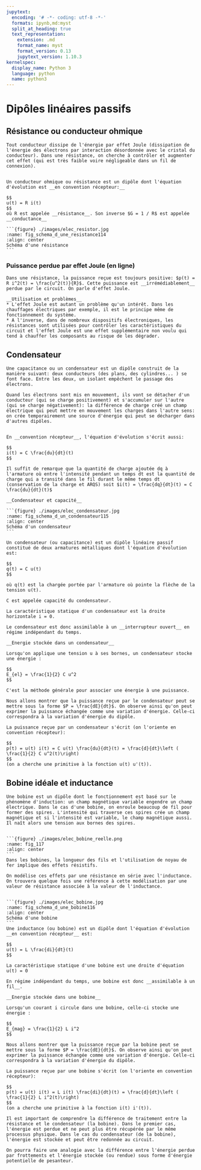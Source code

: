 ```yaml
---
jupytext:
  encoding: '# -*- coding: utf-8 -*-'
  formats: ipynb,md:myst
  split_at_heading: true
  text_representation:
    extension: .md
    format_name: myst
    format_version: 0.13
    jupytext_version: 1.10.3
kernelspec:
  display_name: Python 3
  language: python
  name: python3
---
```


# Dipôles linéaires passifs

## Résistance ou conducteur ohmique

````{topic} Description physique  
Tout conducteur dissipe de l'énergie par effet Joule (dissipation de l'énergie des électrons par interaction désordonnée avec le cristal du conducteur). Dans une résistance, on cherche à contrôler et augmenter cet effet (qui est très faible voire négligeable dans un fil de connexion).
````

````{important} __Résistance ou conducteur ohmique__

Un conducteur ohmique ou résistance est un dipôle dont l'équation d'évolution est __en convention récepteur:__

$$
u(t) = R i(t)
$$
où R est appelée __résistance__. Son inverse $G = 1 / R$ est appelée __conductance__

```{figure} ./images/elec_resistor.jpg
:name: fig_schema_d_une_resistance114
:align: center
Schéma d'une résistance
```
````

### Puissance perdue par effet Joule (en ligne)

````{topic} Effet Joule
Dans une résistance, la puissance reçue est toujours positive: $p(t) = R i^2(t) = \frac{u^2(t)}{R}$. Cette puissance est __irrémédiablement__ perdue par le circuit. On parle d'effet Joule.

__Utilisation et problèmes__  
* L'effet Joule est autant un problème qu'un intérêt. Dans les chauffages électriques par exemple, il est le principe même de fonctionnement du système.
* A l'inverse, dans de nombreux dispositifs électroniques, les résistances sont utilisées pour contrôler les caractéristiques du circuit et l'effet Joule est une effet supplémentaire non voulu qui tend à chauffer les composants au risque de les dégrader.
````

## Condensateur

````{topic} Description physique  
Une capacitance ou un condensateur est un dipôle construit de la manière suivant: deux conducteurs (des plans, des cylindres... ) se font face. Entre les deux, un isolant empêchent le passage des électrons.

Quand les électrons sont mis en mouvement, ils vont se détacher d'un conducteur (qui se charge positivement) et s'accumuler sur l'autre (qui se charge négativement): la différence de charge créé un champ électrique qui peut mettre en mouvement les charges dans l'autre sens: on crée temporairement une source d'énergie qui peut se décharger dans d'autres dipôles.
````

````{sidebar} __Relation intensité-tension__

En __convention récepteur__, l'équation d'évolution s'écrit aussi:

$$
i(t) = C \frac{du}{dt}(t)
$$

Il suffit de remarque que la quantité de charge ajoutée dq à l'armature où entre l'intensité pendant un temps dt est la quantité de charge qui a transité dans le fil durant le même temps dt (conservation de la charge et ARQS) soit $i(t) = \frac{dq}{dt}(t) = C  \frac{du}{dt}(t)$
````
````{important} 
__Condensateur et capacité__

```{figure} ./images/elec_condensateur.jpg
:name: fig_schema_d_un_condensateur115
:align: center
Schéma d'un condensateur
```

Un condensateur (ou capacitance) est un dipôle linéaire passif constitué de deux armatures métalliques dont l'équation d'évolution est:

$$
q(t) = C u(t)
$$

où q(t) est la chargée portée par l'armature où pointe la flèche de la tension u(t).

C est appelée capacité du condensateur.
````

````{topic} Caractéristique statique
La caractéristique statique d'un condensateur est la droite horizontale i = 0.

Le condensateur est donc assimilable à un __interrupteur ouvert__ en régime indépendant du temps.
````

````{important} 
__Energie stockée dans un condensateur__

Lorsqu'on applique une tension u à ses bornes, un condensateur stocke une énergie :

$$
E_{el} = \frac{1}{2} C u^2
$$
````

````{margin}
C'est la méthode générale pour associer une énergie à une puissance.
````
````{topic} Justification  
Nous allons montrer que la puissance reçue par le condensateur peut se mettre sous la forme $P = \frac{dE}{dt}$. On observe ainsi qu'on peut exprimer la puissance échangée comme une variation d'énergie. Celle-ci correspondra à la variation d'énergie du dipôle.

La puissance reçue par un condensateur s'écrit (on l'oriente en convention récepteur):

$$
p(t) = u(t) i(t) = C u(t) \frac{du}{dt}(t) = \frac{d}{dt}\left ( \frac{1}{2} C u^2(t)\right)
$$
(on a cherche une primitive à la fonction u(t) u'(t)).
````
## Bobine idéale et inductance

````{topic} Description physique
Une bobine est un dipôle dont le fonctionnement est basé sur le phénomène d'induction: un champ magnétique variable engendre un champ électrique. Dans le cas d'une bobine, on enroule beaucoup de fil pour former des spires. L'intensité qui traverse ces spires crée un champ magnétique et si l'intensité est variable, le champ magnétique aussi. Il naît alors une tension aux bornes des spires.
````

````{sidebar} Complément : Bobine réelle

```{figure} ./images/elec_bobine_reelle.png
:name: fig_117
:align: center
```
Dans les bobines, la longueur des fils et l'utilisation de noyau de fer implique des effets résistifs.

On modélise ces effets par une résistance en série avec l'inductance. On trouvera quelque fois une référence à cette modélisation par une valeur de résistance associée à la valeur de l'inductance.
````
````{important} __Bobine ou inductance__

```{figure} ./images/elec_bobine.jpg
:name: fig_schema_d_une_bobine116
:align: center
Schéma d'une bobine
```
Une inductance (ou bobine) est un dipôle dont l'équation d'évolution __en convention récepteur__ est:

$$
u(t) = L \frac{di}{dt}(t)
$$
````
```{topic} Caractéristique statique
La caractéristique statique d'une bobine est une droite d'équation u(t) = 0

En régime indépendant du temps, une bobine est donc __assimilable à un fil__.
```

````{important} 
__Energie stockée dans une bobine__

Lorsqu'un courant i circule dans une bobine, celle-ci stocke une énergie :

$$
E_{mag} = \frac{1}{2} L i^2
$$
````

````{topic} Justification  
Nous allons montrer que la puissance reçue par la bobine peut se mettre sous la forme $P = \frac{dE}{dt}$. On observe ainsi qu'on peut exprimer la puissance échangée comme une variation d'énergie. Celle-ci correspondra à la variation d'énergie du dipôle.

La puissance reçue par une bobine s'écrit (on l'oriente en convention récepteur):

$$
p(t) = u(t) i(t) = L i(t) \frac{di}{dt}(t) = \frac{d}{dt}\left ( \frac{1}{2} L i^2(t)\right)
$$
(on a cherche une primitive à la fonction i(t) i'(t)).
````

````{topic} Différence entre effet Joule et énergie stockée  
Il est important de comprendre la différence de traitement entre la résistance et le condensateur (la bobine). Dans le premier cas, l'énergie est perdue et ne peut plus être récupérée par le même processus physique. Dans le cas du condensateur (de la bobine), l'énergie est stockée et peut être redonnée au circuit.

On pourra faire une analogie avec la différence entre l'énergie perdue par frottements et l'énergie stockée (ou rendue) sous forme d'énergie potentielle de pesanteur.
````

